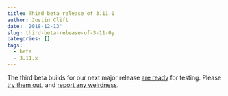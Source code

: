 ```yaml
---
title: Third beta release of 3.11.0
author: Justin Clift
date: '2018-12-13'
slug: third-beta-release-of-3-11-0y
categories: []
tags:
  - beta
  - 3.11.x
---
```

The third beta builds for our next major release [are ready](https://github.com/sqlitebrowser/sqlitebrowser/releases/tag/v3.11.0-beta3) for testing. Please [try them out](https://github.com/sqlitebrowser/sqlitebrowser/releases/tag/v3.11.0-beta3), and [report any weirdness](https://github.com/sqlitebrowser/sqlitebrowser/issues/new/choose).